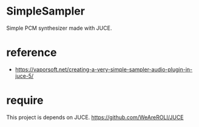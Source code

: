 # SimpleSampler
Simple PCM synthesizer made with JUCE.

# reference
 - https://vaporsoft.net/creating-a-very-simple-sampler-audio-plugin-in-juce-5/

# require
This project is depends on JUCE. https://github.com/WeAreROLI/JUCE